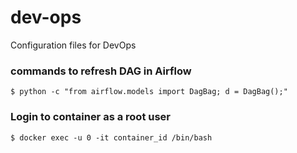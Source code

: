 # dev-ops
Configuration files for DevOps

### commands to refresh DAG in Airflow
`$ python -c "from airflow.models import DagBag; d = DagBag();"`


### Login to container as a root user
`$ docker exec -u 0 -it container_id /bin/bash`
